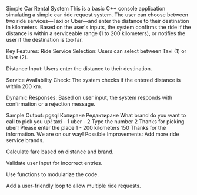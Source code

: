 Simple Car Rental System 
This is a basic C++ console application simulating a simple car ride request system. The user can choose between two ride services—Taxi or Uber—and enter the distance to their destination in kilometers. Based on the user's inputs, the system confirms the ride if the distance is within a serviceable range (1 to 200 kilometers), or notifies the user if the destination is too far.

Key Features:
Ride Service Selection: Users can select between Taxi (1) or Uber (2).

Distance Input: Users enter the distance to their destination.

Service Availability Check: The system checks if the entered distance is within 200 km.

Dynamic Responses: Based on user input, the system responds with confirmation or a rejection message.

Sample Output:
pgsql
Копиране
Редактиране
What brand do you want to call to pick you up!
 taxi - 1
 uber - 2
Type the number
2
Thanks for picking uber!
Please enter the place 1 - 200 kilometers
150
Thanks for the information. We are on our way!
Possible Improvements:
Add more ride service brands.

Calculate fare based on distance and brand.

Validate user input for incorrect entries.

Use functions to modularize the code.

Add a user-friendly loop to allow multiple ride requests.

